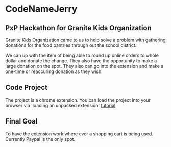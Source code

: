 # CodeNameJerry
## PxP Hackathon for Granite Kids Organization

Granite Kids Organization came to us to help solve a problem with gathering donations for the food pantries through out the school district.

We can up with the item of being able to round up online orders to whole dollar and donate the change. They also have the opportunity to make a large donation on the spot. They also can go into the extension and make a one-time or reaccuring donation as they wish. 

## Code Project
The project is a chrome extension. You can load the project into your browser via 'loading an unpacked extension' [tutorial](https://developer.chrome.com/extensions/getstarted)

## Final Goal
To have the extension work where ever a shopping cart is being used. Currently Paypal is the only spot. 



